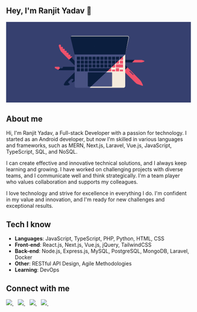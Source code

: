## Hey, I'm Ranjit Yadav 👋

<img src="./assets/cc.gif" />

## About me

Hi, I'm Ranjit Yadav, a Full-stack Developer with a passion for technology. I started as an Android developer, but now I'm skilled in various languages and frameworks, such as MERN, Next.js, Laravel, Vue.js, JavaScript, TypeScript, SQL, and NoSQL.

I can create effective and innovative technical solutions, and I always keep learning and growing. I have worked on challenging projects with diverse teams, and I communicate well and think strategically. I'm a team player who values collaboration and supports my colleagues.

I love technology and strive for excellence in everything I do. I'm confident in my value and innovation, and I'm ready for new challenges and exceptional results.

## Tech I know
- **Languages**: JavaScript, TypeScript, PHP, Python, HTML, CSS
- **Front-end**: React.js, Next.js, Vue.js, jQuery, TailwindCSS
- **Back-end**: Node.js, Express.js, MySQL, PostgreSQL, MongoDB, Laravel, Docker
- **Other**: RESTful API Design, Agile Methodologies
- **Learning**: DevOps

<!-- <img src="https://skillicons.dev/icons?i=javascript,typescript,php,py,html,css" />
<img src="https://skillicons.dev/icons?i=nodejs,react,nextjs,vue,express,laravel,mysql,postgresql,mongodb,docker," /> -->

## Connect with me

<a href="https://twitter.com/rannjiit" target="_blank">
  <img src="https://img.shields.io/badge/X(Twitter)-000?style=for-the-badge&logo=x&logoColor=white" />
</a>&nbsp;&nbsp;
<a href="https://linkedin.com/in/13yadav" target="_blank">
  <img src="https://img.shields.io/badge/LinkedIn-0077B5?style=for-the-badge&logo=linkedin&logoColor=white" />
</a>&nbsp;&nbsp;
<a href="https://instagram.com/rannjiit" target="_blank">
  <img src="https://img.shields.io/badge/Instagram-E4405F?style=for-the-badge&logo=instagram&logoColor=white" />
</a>&nbsp;&nbsp;
<a href="mailto:yadavranjit521@gmail.com" target="_blank">
  <img src="https://img.shields.io/badge/Email-red?style=for-the-badge&logo=gmail&logoColor=white" />
</a>&nbsp;&nbsp;

